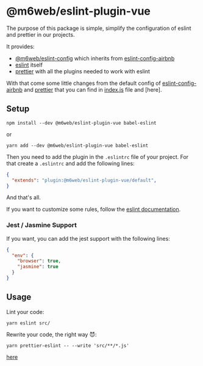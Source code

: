# @m6web/eslint-plugin-vue

The purpose of this package is simple, simplify the configuration of eslint and prettier in our projects.

It provides:

- [@m6web/eslint-config] which inherits from [eslint-config-airbnb]
- [eslint] itself
- [prettier] with all the plugins needed to work with eslint

With that come some little changes from the default config of [eslint-config-airbnb] and [prettier] that you can find in [index.js](index.js) file and [here].

## Setup

```shell
npm install --dev @m6web/eslint-plugin-vue babel-eslint
```

or

```shell
yarn add --dev @m6web/eslint-plugin-vue babel-eslint
```

Then you need to add the plugin in the `.eslintrc` file of your project. For that create a `.eslintrc` and add the following lines:

```json
{
  "extends": "plugin:@m6web/eslint-plugin-vue/default",
}
```

And that's all.

If you want to customize some rules, follow the [eslint documentation](https://eslint.org/docs/user-guide/configuring).

### Jest / Jasmine Support

If you want, you can add the jest support with the following lines:

```json
{
  "env": {
    "browser": true,
    "jasmine": true
  }
}
```

## Usage

Lint your code:
```shell
yarn eslint src/
```

Rewrite your code, the right way :smiling_imp::
```shell
yarn prettier-eslint -- --write 'src/**/*.js'
```

[eslint]: https://eslint.org/
[prettier]: https://github.com/prettier/prettier
[eslint-config-airbnb]: https://github.com/airbnb/javascript
[@m6web/eslint-config]: https://github.com/M6Web/eslint-tools/tree/master/packages/eslint-config
[here](https://github.com/M6Web/eslint-tools/blob/master/packages/eslint-config/index.js)
